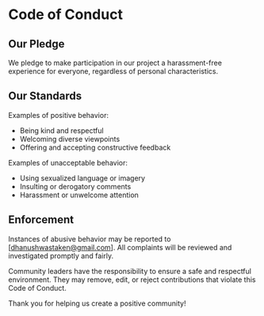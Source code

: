 # Code of Conduct

## Our Pledge

We pledge to make participation in our project a harassment-free experience for everyone, regardless of personal characteristics.

## Our Standards

Examples of positive behavior:
- Being kind and respectful
- Welcoming diverse viewpoints
- Offering and accepting constructive feedback

Examples of unacceptable behavior:
- Using sexualized language or imagery
- Insulting or derogatory comments
- Harassment or unwelcome attention

## Enforcement

Instances of abusive behavior may be reported to [dhanushwastaken@gmail.com]. All complaints will be reviewed and investigated promptly and fairly.

Community leaders have the responsibility to ensure a safe and respectful environment. They may remove, edit, or reject contributions that violate this Code of Conduct.

Thank you for helping us create a positive community!
